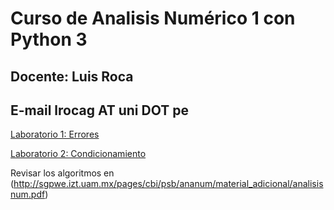 # Curso de Analisis Numérico 1 con Python 3
## Docente: Luis Roca
## E-mail lrocag AT uni DOT pe
[Laboratorio 1: Errores](http://nbviewer.jupyter.org/github/luisrocag/numerico1/blob/master/laboratorio1.ipynb)

[Laboratorio 2: Condicionamiento](http://nbviewer.jupyter.org/github/luisrocag/numerico1/blob/master/laboratorio2.ipynb)

Revisar los algoritmos en (http://sgpwe.izt.uam.mx/pages/cbi/psb/ananum/material_adicional/analisisnum.pdf)
